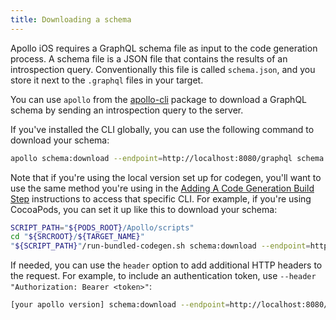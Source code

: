 ```yaml
---
title: Downloading a schema
---
```


Apollo iOS requires a GraphQL schema file as input to the code generation process. A schema file is a JSON file that contains the results of an introspection query. Conventionally this file is called `schema.json`, and you store it next to the `.graphql` files in your target.

You can use `apollo` from the [apollo-cli](https://github.com/apollographql/apollo-cli) package to download a GraphQL schema by sending an introspection query to the server.

If you've installed the CLI globally, you can use the following command to download your schema: 

```sh
apollo schema:download --endpoint=http://localhost:8080/graphql schema.json
```

Note that if you're using the local version set up for codegen, you'll want to use the same method you're using in the [Adding A Code Generation Build Step](installation#adding-a-code-generation-build-step) instructions to access that specific CLI. For example, if you're using CocoaPods, you can set it up like this to download your schema: 

```sh
SCRIPT_PATH="${PODS_ROOT}/Apollo/scripts"
cd "${SRCROOT}/${TARGET_NAME}"
"${SCRIPT_PATH}"/run-bundled-codegen.sh schema:download --endpoint=http://localhost:8080/graphql schema.json
```

If needed, you can use the `header` option to add additional HTTP headers to the request. For example, to include an authentication token, use `--header "Authorization: Bearer <token>"`:

```sh
[your apollo version] schema:download --endpoint=http://localhost:8080/graphql --header="Authorization: Bearer <token>"
```
